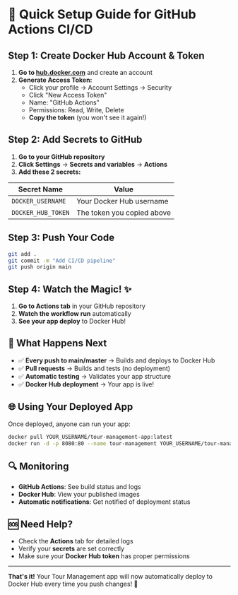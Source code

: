 # 🚀 Quick Setup Guide for GitHub Actions CI/CD

## Step 1: Create Docker Hub Account & Token

1. **Go to [hub.docker.com](https://hub.docker.com)** and create an account
2. **Generate Access Token:**
   - Click your profile → Account Settings → Security
   - Click "New Access Token"
   - Name: "GitHub Actions"
   - Permissions: Read, Write, Delete
   - **Copy the token** (you won't see it again!)

## Step 2: Add Secrets to GitHub

1. **Go to your GitHub repository**
2. **Click Settings** → **Secrets and variables** → **Actions**
3. **Add these 2 secrets:**

| Secret Name | Value |
|-------------|-------|
| `DOCKER_USERNAME` | Your Docker Hub username |
| `DOCKER_HUB_TOKEN` | The token you copied above |

## Step 3: Push Your Code

```bash
git add .
git commit -m "Add CI/CD pipeline"
git push origin main
```

## Step 4: Watch the Magic! ✨

1. **Go to Actions tab** in your GitHub repository
2. **Watch the workflow run** automatically
3. **See your app deploy** to Docker Hub!

## 🎯 What Happens Next

- ✅ **Every push to main/master** → Builds and deploys to Docker Hub
- ✅ **Pull requests** → Builds and tests (no deployment)
- ✅ **Automatic testing** → Validates your app structure
- ✅ **Docker Hub deployment** → Your app is live!

## 🌐 Using Your Deployed App

Once deployed, anyone can run your app:

```bash
docker pull YOUR_USERNAME/tour-management-app:latest
docker run -d -p 8080:80 --name tour-management YOUR_USERNAME/tour-management-app:latest
```

## 🔍 Monitoring

- **GitHub Actions**: See build status and logs
- **Docker Hub**: View your published images
- **Automatic notifications**: Get notified of deployment status

## 🆘 Need Help?

- Check the **Actions** tab for detailed logs
- Verify your **secrets** are set correctly
- Make sure your **Docker Hub token** has proper permissions

---

**That's it!** Your Tour Management app will now automatically deploy to Docker Hub every time you push changes! 🎉
